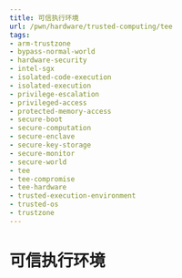 ```yaml
---
title: 可信执行环境
url: /pwn/hardware/trusted-computing/tee
tags:
- arm-trustzone
- bypass-normal-world
- hardware-security
- intel-sgx
- isolated-code-execution
- isolated-execution
- privilege-escalation
- privileged-access
- protected-memory-access
- secure-boot
- secure-computation
- secure-enclave
- secure-key-storage
- secure-monitor
- secure-world
- tee
- tee-compromise
- tee-hardware
- trusted-execution-environment
- trusted-os
- trustzone
---
```

# 可信执行环境

